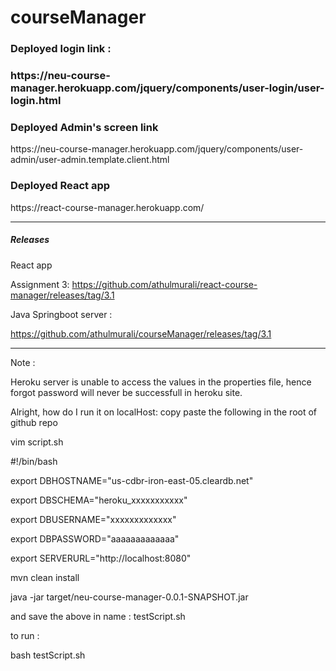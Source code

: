# courseManager

<h3>Deployed login link : <h3>
https://neu-course-manager.herokuapp.com/jquery/components/user-login/user-login.html

<h3>Deployed Admin's screen link </h3>
https://neu-course-manager.herokuapp.com/jquery/components/user-admin/user-admin.template.client.html

<h3>Deployed React app </h3>
https://react-course-manager.herokuapp.com/


<hr>

##### Releases

React app 

Assignment 3: https://github.com/athulmurali/react-course-manager/releases/tag/3.1


Java Springboot server : 

https://github.com/athulmurali/courseManager/releases/tag/3.1


<hr>

Note : 

Heroku server is unable to access the values in the properties file, hence forgot password will never be successfull in heroku site. 



Alright, how do I run it on localHost:
copy paste the following in the root of github repo

vim script.sh

#!/bin/bash

export DBHOSTNAME="us-cdbr-iron-east-05.cleardb.net"

export DBSCHEMA="heroku_xxxxxxxxxxx"

export DBUSERNAME="xxxxxxxxxxxxx"

export DBPASSWORD="aaaaaaaaaaaaa"

export SERVERURL="http://localhost:8080"

mvn clean install

java -jar target/neu-course-manager-0.0.1-SNAPSHOT.jar

and save the above in name : testScript.sh

to run : 

bash testScript.sh
